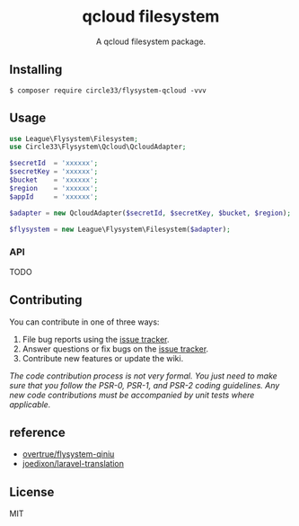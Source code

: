 <h1 align="center"> qcloud filesystem </h1>

<p align="center"> A qcloud filesystem package.</p>


## Installing

```shell
$ composer require circle33/flysystem-qcloud -vvv
```

## Usage

```php
use League\Flysystem\Filesystem;
use Circle33\Flysystem\Qcloud\QcloudAdapter;

$secretId  = 'xxxxxx';
$secretKey = 'xxxxxx';
$bucket    = 'xxxxxx';
$region    = 'xxxxxx';
$appId     = 'xxxxxx';

$adapter = new QcloudAdapter($secretId, $secretKey, $bucket, $region);

$flysystem = new League\Flysystem\Filesystem($adapter);
```

### API

TODO

## Contributing

You can contribute in one of three ways:

1. File bug reports using the [issue tracker](https://github.com/rust17/flysystem-qcloud/issues).
2. Answer questions or fix bugs on the [issue tracker](https://github.com/rust17/flysystem-qcloud/issues).
3. Contribute new features or update the wiki.

_The code contribution process is not very formal. You just need to make sure that you follow the PSR-0, PSR-1, and PSR-2 coding guidelines. Any new code contributions must be accompanied by unit tests where applicable._

## reference

- [overtrue/flysystem-qiniu](https://github.com/overtrue/flysystem-qiniu)
- [joedixon/laravel-translation](https://github.com/joedixon/laravel-translation)

## License

MIT